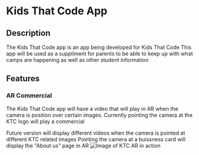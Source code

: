 # Kids That Code App
## Description
The Kids That Code app is an app being developed for Kids That Code
This app will be used as a suppliment for parents to be able to keep up with what camps are happening as well as other student information

## Features
### AR Commercial
The Kids That Code app will have a video that will play in AR when the camera is position over certain images.
Currently pointing the camera at the KTC logo will play a commercial

Future version will display different videos when the camera is pointed at different KTC related images
Pointing the camera at a buissness card will display the "About us" page in AR
![Image of KTC AR in action](https://github.com/HectorDiazFlores98/KidsThatCodeApp/blob/master/KidsThatCode/KTCAR.gif)
